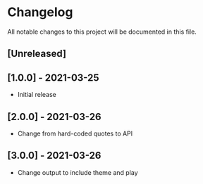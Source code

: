 # Changelog
All notable changes to this project will be documented in this file.

## [Unreleased]


## [1.0.0] - 2021-03-25
- Initial release

## [2.0.0] - 2021-03-26
- Change from hard-coded quotes to API

## [3.0.0] - 2021-03-26
- Change output to include theme and play
